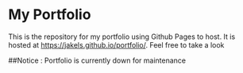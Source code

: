 # My Portfolio
This is the repository for my portfolio using Github Pages to host. It is hosted at https://jakels.github.io/portfolio/. Feel free to take a look

##Notice : Portfolio is currently down for maintenance
